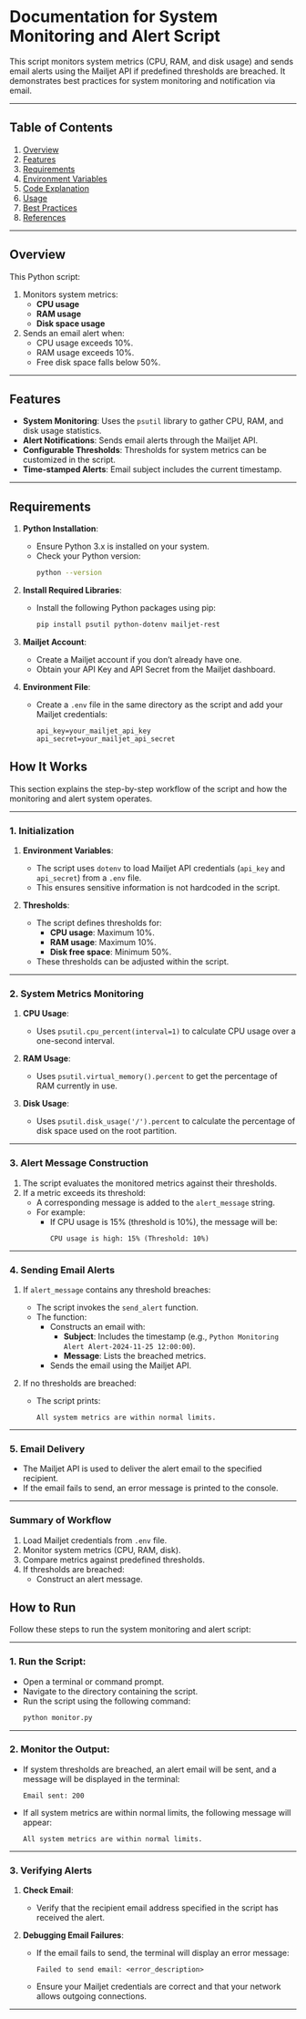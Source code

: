 # Documentation for System Monitoring and Alert Script

This script monitors system metrics (CPU, RAM, and disk usage) and sends email alerts using the Mailjet API if predefined thresholds are breached. It demonstrates best practices for system monitoring and notification via email.

---

## Table of Contents

1. [Overview](#overview)
2. [Features](#features)
3. [Requirements](#requirements)
4. [Environment Variables](#environment-variables)
5. [Code Explanation](#code-explanation)
6. [Usage](#usage)
7. [Best Practices](#best-practices)
8. [References](#references)

---

## Overview

This Python script:
1. Monitors system metrics:
   - **CPU usage**
   - **RAM usage**
   - **Disk space usage**
2. Sends an email alert when:
   - CPU usage exceeds 10%.
   - RAM usage exceeds 10%.
   - Free disk space falls below 50%.

---

## Features

- **System Monitoring**: Uses the `psutil` library to gather CPU, RAM, and disk usage statistics.
- **Alert Notifications**: Sends email alerts through the Mailjet API.
- **Configurable Thresholds**: Thresholds for system metrics can be customized in the script.
- **Time-stamped Alerts**: Email subject includes the current timestamp.

---

## Requirements

1. **Python Installation**:
   - Ensure Python 3.x is installed on your system.
   - Check your Python version:
     ```bash
     python --version
     ```

2. **Install Required Libraries**:
   - Install the following Python packages using pip:
     ```bash
     pip install psutil python-dotenv mailjet-rest
     ```

3. **Mailjet Account**:
   - Create a Mailjet account if you don’t already have one.
   - Obtain your API Key and API Secret from the Mailjet dashboard.

4. **Environment File**:
   - Create a `.env` file in the same directory as the script and add your Mailjet credentials:
     ```plaintext
     api_key=your_mailjet_api_key
     api_secret=your_mailjet_api_secret
     ```

## How It Works

This section explains the step-by-step workflow of the script and how the monitoring and alert system operates.

---

### 1. Initialization
1. **Environment Variables**:
   - The script uses `dotenv` to load Mailjet API credentials (`api_key` and `api_secret`) from a `.env` file.
   - This ensures sensitive information is not hardcoded in the script.

2. **Thresholds**:
   - The script defines thresholds for:
     - **CPU usage**: Maximum 10%.
     - **RAM usage**: Maximum 10%.
     - **Disk free space**: Minimum 50%.
   - These thresholds can be adjusted within the script.

---

### 2. System Metrics Monitoring
1. **CPU Usage**:
   - Uses `psutil.cpu_percent(interval=1)` to calculate CPU usage over a one-second interval.

2. **RAM Usage**:
   - Uses `psutil.virtual_memory().percent` to get the percentage of RAM currently in use.

3. **Disk Usage**:
   - Uses `psutil.disk_usage('/').percent` to calculate the percentage of disk space used on the root partition.

---

### 3. Alert Message Construction
1. The script evaluates the monitored metrics against their thresholds.
2. If a metric exceeds its threshold:
   - A corresponding message is added to the `alert_message` string.
   - For example:
     - If CPU usage is 15% (threshold is 10%), the message will be:
       ```
       CPU usage is high: 15% (Threshold: 10%)
       ```

---

### 4. Sending Email Alerts
1. If `alert_message` contains any threshold breaches:
   - The script invokes the `send_alert` function.
   - The function:
     - Constructs an email with:
       - **Subject**: Includes the timestamp (e.g., `Python Monitoring Alert Alert-2024-11-25 12:00:00`).
       - **Message**: Lists the breached metrics.
     - Sends the email using the Mailjet API.

2. If no thresholds are breached:
   - The script prints:
     ```
     All system metrics are within normal limits.
     ```

---

### 5. Email Delivery
- The Mailjet API is used to deliver the alert email to the specified recipient.
- If the email fails to send, an error message is printed to the console.

---

### Summary of Workflow
1. Load Mailjet credentials from `.env` file.
2. Monitor system metrics (CPU, RAM, disk).
3. Compare metrics against predefined thresholds.
4. If thresholds are breached:
   - Construct an alert message.

## How to Run

Follow these steps to run the system monitoring and alert script:

---

### 1. **Run the Script**:
   - Open a terminal or command prompt.
   - Navigate to the directory containing the script.
   - Run the script using the following command:
     ```bash
     python monitor.py
     ```

---

### 2. **Monitor the Output**:
   - If system thresholds are breached, an alert email will be sent, and a message will be displayed in the terminal:
     ```plaintext
     Email sent: 200
     ```
   - If all system metrics are within normal limits, the following message will appear:
     ```plaintext
     All system metrics are within normal limits.
     ```

---

### 3. Verifying Alerts

1. **Check Email**:
   - Verify that the recipient email address specified in the script has received the alert.

2. **Debugging Email Failures**:
   - If the email fails to send, the terminal will display an error message:
     ```plaintext
     Failed to send email: <error_description>
     ```
   - Ensure your Mailjet credentials are correct and that your network allows outgoing connections.

---
